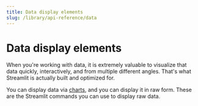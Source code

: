 ```yaml
---
title: Data display elements
slug: /library/api-reference/data
---
```


# Data display elements

When you're working with data, it is extremely valuable to visualize that
data quickly, interactively, and from multiple different angles. That's what
Streamlit is actually built and optimized for.

You can display data via [charts](#display-charts), and you can display it in
raw form. These are the Streamlit commands you can use to display raw data.

<Autofunction function="streamlit.dataframe" />
<Autofunction function="streamlit.table" />
<Autofunction function="streamlit.metric" />
<Autofunction function="streamlit.json" />
